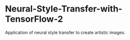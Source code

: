 # Neural-Style-Transfer-with-TensorFlow-2
Application of neural style transfer to create artistic images.
